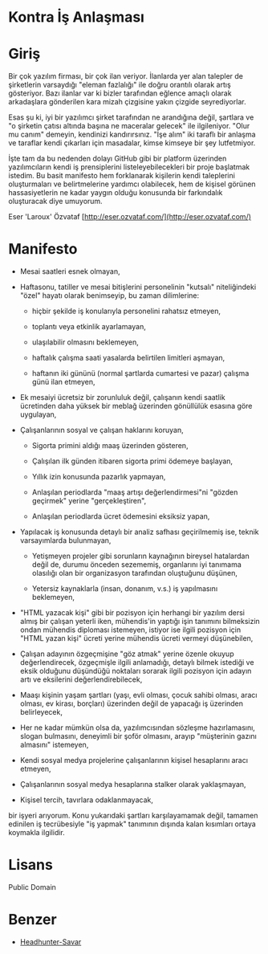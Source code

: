 Kontra İş Anlaşması
===================

# Giriş

Bir çok yazılım firması, bir çok ilan veriyor. İlanlarda yer alan talepler de şirketlerin varsaydığı "eleman fazlalığı" ile doğru orantılı olarak artış gösteriyor. Bazı ilanlar var ki bizler tarafından eğlence amaçlı olarak arkadaşlara gönderilen kara mizah çizgisine yakın çizgide seyrediyorlar.

Esas şu ki, iyi bir yazılımcı şirket tarafından ne arandığına değil, şartlara ve "o şirketin çatısı altında başına ne maceralar gelecek" ile ilgileniyor. "Olur mu canım" demeyin, kendinizi kandırırsınız. "İşe alım" iki taraflı bir anlaşma ve taraflar kendi çıkarları için masadalar, kimse kimseye bir şey lutfetmiyor.

İşte tam da bu nedenden dolayı GitHub gibi bir platform üzerinden yazılımcıların kendi iş prensiplerini listeleyebilecekleri bir proje başlatmak istedim. Bu basit manifesto hem forklanarak kişilerin kendi taleplerini oluşturmaları ve belirtmelerine yardımcı olabilecek, hem de kişisel görünen hassasiyetlerin ne kadar yaygın olduğu konusunda bir farkındalık oluşturacak diye umuyorum.

Eser 'Laroux' Özvataf
[http://eser.ozvataf.com/](http://eser.ozvataf.com/)


# Manifesto

- Mesai saatleri esnek olmayan,

- Haftasonu, tatiller ve mesai bitişlerini personelinin "kutsalı" niteliğindeki "özel" hayatı olarak benimseyip, bu zaman dilimlerine:

  - hiçbir şekilde iş konularıyla personelini rahatsız etmeyen,

  - toplantı veya etkinlik ayarlamayan,

  - ulaşılabilir olmasını beklemeyen,

  - haftalık çalışma saati yasalarda belirtilen limitleri aşmayan,

  - haftanın iki gününü (normal şartlarda cumartesi ve pazar) çalışma günü ilan etmeyen,

- Ek mesaiyi ücretsiz bir zorunluluk değil, çalışanın kendi saatlik ücretinden daha yüksek bir meblağ üzerinden gönüllülük esasına göre uygulayan,

- Çalışanlarının sosyal ve çalışan haklarını koruyan,

  - Sigorta primini aldığı maaş üzerinden gösteren,

  - Çalışılan ilk günden itibaren sigorta primi ödemeye başlayan,

  - Yıllık izin konusunda pazarlık yapmayan,

  - Anlaşılan periodlarda "maaş artışı değerlendirmesi"ni "gözden geçirmek" yerine "gerçekleştiren",

  - Anlaşılan periodlarda ücret ödemesini eksiksiz yapan,

- Yapılacak iş konusunda detaylı bir analiz safhası geçirilmemiş ise, teknik varsayımlarda bulunmayan,

  - Yetişmeyen projeler gibi sorunların kaynağının bireysel hatalardan değil de, durumu önceden sezememiş, organlarını iyi tanımama olasılığı olan bir organizasyon tarafından oluştuğunu düşünen,

  - Yetersiz kaynaklarla (insan, donanım, v.s.) iş yapılmasını beklemeyen,

- "HTML yazacak kişi" gibi bir pozisyon için herhangi bir yazılım dersi almış bir çalışan yeterli iken, mühendis'in yaptığı işin tanımını bilmeksizin ondan mühendis diploması istemeyen, istiyor ise ilgili pozisyon için "HTML yazan kişi" ücreti yerine mühendis ücreti vermeyi düşünebilen,

- Çalışan adayının özgeçmişine "göz atmak" yerine özenle okuyup değerlendirecek, özgeçmişle ilgili anlamadığı, detaylı bilmek istediği ve eksik olduğunu düşündüğü noktaları sorarak ilgili pozisyon için adayın artı ve eksilerini değerlendirebilecek,

- Maaşı kişinin yaşam şartları (yaşı, evli olması, çocuk sahibi olması, aracı olması, ev kirası, borçları) üzerinden değil de yapacağı iş üzerinden belirleyecek,

- Her ne kadar mümkün olsa da, yazılımcısından sözleşme hazırlamasını, slogan bulmasını, deneyimli bir şoför olmasını, arayıp "müşterinin gazını almasını" istemeyen,

- Kendi sosyal medya projelerine çalışanlarının kişisel hesaplarını aracı etmeyen,

- Çalışanlarının sosyal medya hesaplarına stalker olarak yaklaşmayan,

- Kişisel tercih, tavırlara odaklanmayacak,

bir işyeri arıyorum. Konu yukarıdaki şartları karşılayamamak değil, tamamen edinilen iş tecrübesiyle "iş yapmak" tanımının dışında kalan kısımları ortaya koymakla ilgilidir.


# Lisans

Public Domain


# Benzer

* [Headhunter-Savar](https://github.com/burakcan/Headhunter-Savar)
